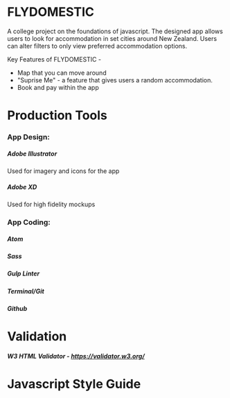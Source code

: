 # FLYDOMESTIC
A college project on the foundations of javascript. The designed app allows users to look for accommodation in set cities around New Zealand. Users can alter filters to only view preferred accommodation options.

Key Features of FLYDOMESTIC -
* Map that you can move around
* "Suprise Me" - a feature that gives users a random accommodation.
* Book and pay within the app

# Production Tools
### App Design:
#####  *Adobe Illustrator*
  Used for imagery and icons for the app
##### *Adobe XD*
  Used for high fidelity mockups

### App Coding:
##### *Atom*
##### *Sass*
##### *Gulp Linter*
##### *Terminal/Git*
##### *Github*


# Validation
##### *W3 HTML Validator - https://validator.w3.org/*


# Javascript Style Guide
